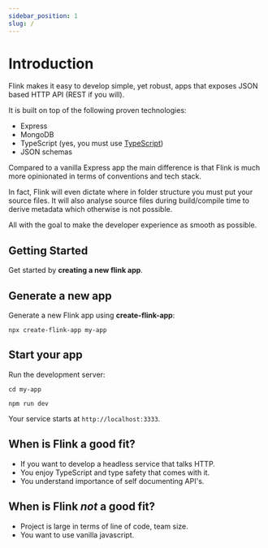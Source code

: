 ```yaml
---
sidebar_position: 1
slug: /
---
```


# Introduction

Flink makes it easy to develop simple, yet robust, apps that exposes JSON based HTTP API (REST if you will).

It is built on top of the following proven technologies:

- Express
- MongoDB
- TypeScript (yes, you must use [TypeScript](./typescript))
- JSON schemas

Compared to a vanilla Express app the main difference is that Flink is much more opinionated in terms of conventions and tech stack.

In fact, Flink will even dictate where in folder structure you must put your source files. It will also analyse source files during build/compile time to derive metadata which otherwise is not possible.

All with the goal to make the developer experience as smooth as possible.

## Getting Started

Get started by **creating a new flink app**.

## Generate a new app

Generate a new Flink app using **create-flink-app**:

```shell
npx create-flink-app my-app
```

## Start your app

Run the development server:

```shell
cd my-app

npm run dev
```

Your service starts at `http://localhost:3333`.

## When is Flink a good fit?

- If you want to develop a headless service that talks HTTP.
- You enjoy TypeScript and type safety that comes with it.
- You understand importance of self documenting API's.

## When is Flink _not_ a good fit?

- Project is large in terms of line of code, team size.
- You want to use vanilla javascript.
